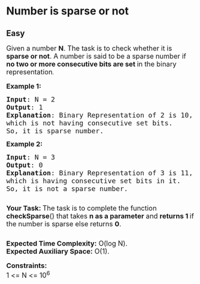 # Number is sparse or not
## Easy
<div class="problem-statement">
                <p></p><p><span style="font-size:18px">Given a number <strong>N</strong>.&nbsp;The task is to check whether it is<strong> sparse or not</strong>. A number is said to be a sparse number if <strong>no two or more consecutive bits are set&nbsp;</strong>in the binary representation</span>.<br>
<br>
<span style="font-size:18px"><strong>Example 1:</strong></span></p>

<pre><span style="font-size:18px"><strong>Input</strong>: N = 2
<strong>Output</strong>: 1
<strong>Explanation</strong>: Binary Representation of 2 is 10, 
which is not having consecutive set bits. 
So, it is sparse number.</span></pre>

<p><strong><span style="font-size:18px">Example 2:</span></strong></p>

<pre><span style="font-size:18px"><strong>Input</strong>: N = 3
<strong>Output</strong>: 0
<strong>Explanation</strong>: Binary Representation of 3 is 11, 
which is having consecutive set bits in it. 
So, it is not a sparse number.</span></pre>

<p><br>
<span style="font-size:18px"><strong>Your Task:&nbsp;</strong>The task is to complete the function <strong>checkSparse</strong>() that takes <strong>n as a parameter</strong> and <strong>returns 1 </strong>if the number is sparse else returns <strong>0</strong>.</span></p>

<p><br>
<span style="font-size:18px"><strong>Expected Time Complexity:</strong>&nbsp;O(log N).<br>
<strong>Expected Auxiliary Space:</strong>&nbsp;O(1).</span><br>
<br>
<span style="font-size:18px"><strong>Constraints:</strong><br>
1 &lt;= N &lt;= 10<sup>6</sup></span></p>
 <p></p>
            </div>